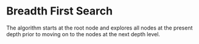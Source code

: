 # Breadth First Search

The algorithm starts at the root node and explores all nodes at the present depth prior to moving on to the nodes at the next depth level.
